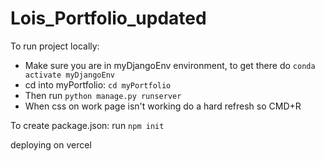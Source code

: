 # Lois_Portfolio_updated

To run project locally:

- Make sure you are in myDjangoEnv environment, to get there do `conda activate myDjangoEnv`
- cd into myPortfolio: `cd myPortfolio`
- Then run `python manage.py runserver`
- When css on work page isn't working do a hard refresh so CMD+R

To create package.json: run `npm init`

deploying on vercel
